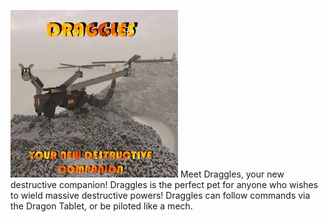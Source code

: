 ![image](https://github.com/CosmicOriginDev/Draggles/blob/37f2d52055bae01081d51fc409f92b1e841e67f1/dragglesThumb.jpg)
Meet Draggles, your new destructive companion!
Draggles is the perfect pet for anyone who wishes to wield massive destructive powers!
Draggles can follow commands via the Dragon Tablet, or be piloted like a mech.

